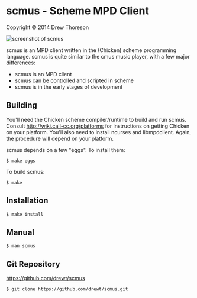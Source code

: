 scmus - Scheme MPD Client
=========================

Copyright © 2014 Drew Thoreson

![screenshot of scmus](https://raw.github.com/drewt/scmus/master/screens/scmus.png "scmus - queue view")

scmus is an MPD client written in the (Chicken) scheme programming language.
scmus is quite similar to the cmus music player, with a few major differences:

* scmus is an MPD client
* scmus can be controlled and scripted in scheme
* scmus is in the early stages of development


Building
--------

You'll need the Chicken scheme compiler/runtime to build and run scmus.
Consult http://wiki.call-cc.org/platforms for instructions on getting Chicken
on your platform.  You'll also need to install ncurses and libmpdclient.
Again, the procedure will depend on your platform.

scmus depends on a few "eggs".  To install them:

    $ make eggs

To build scmus:

    $ make


Installation
------------

    $ make install


Manual
------

    $ man scmus


Git Repository
--------------

https://github.com/drewt/scmus

    $ git clone https://github.com/drewt/scmus.git
